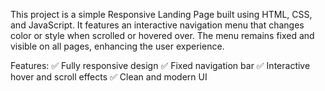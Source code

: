 This project is a simple Responsive Landing Page built using HTML, CSS, and JavaScript. It features an interactive navigation menu that changes color or style when scrolled or hovered over. The menu remains fixed and visible on all pages, enhancing the user experience.

Features:
✅ Fully responsive design
✅ Fixed navigation bar
✅ Interactive hover and scroll effects
✅ Clean and modern UI
